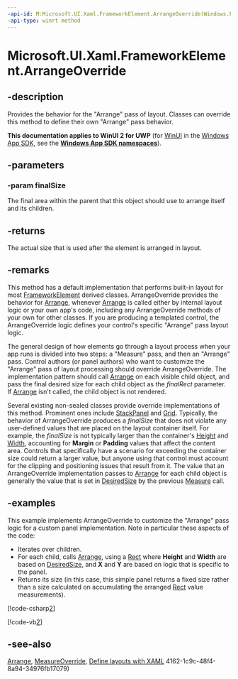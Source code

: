 ```yaml
---
-api-id: M:Microsoft.UI.Xaml.FrameworkElement.ArrangeOverride(Windows.Foundation.Size)
-api-type: winrt method
---
```


<!-- Method syntax
virtual protected Windows.Foundation.Size ArrangeOverride(Windows.Foundation.Size finalSize)
-->

# Microsoft.UI.Xaml.FrameworkElement.ArrangeOverride

## -description
Provides the behavior for the "Arrange" pass of layout. Classes can override this method to define their own "Arrange" pass behavior.

**This documentation applies to WinUI 2 for UWP** (for [WinUI](/windows/apps/winui/winui3/) in the [Windows App SDK](/windows/apps/windows-app-sdk/), see the **[Windows App SDK namespaces](/windows/windows-app-sdk/api/winrt/)**).

## -parameters
### -param finalSize
The final area within the parent that this object should use to arrange itself and its children.

## -returns
The actual size that is used after the element is arranged in layout.

## -remarks
This method has a default implementation that performs built-in layout for most [FrameworkElement](frameworkelement.md) derived classes. ArrangeOverride provides the behavior for [Arrange](uielement_arrange_958316931.md), whenever [Arrange](uielement_arrange_958316931.md) is called either by internal layout logic or your own app's code, including any ArrangeOverride methods of your own for other classes. If you are producing a templated control, the ArrangeOverride logic defines your control's specific "Arrange" pass layout logic.

The general design of how elements go through a layout process when your app runs is divided into two steps: a "Measure" pass, and then an "Arrange" pass. Control authors (or panel authors) who want to customize the "Arrange" pass of layout processing should override ArrangeOverride. The implementation pattern should call [Arrange](uielement_arrange_958316931.md) on each visible child object, and pass the final desired size for each child object as the *finalRect* parameter. If [Arrange](uielement_arrange_958316931.md) isn't called, the child object is not rendered.

Several existing non-sealed classes provide override implementations of this method. Prominent ones include [StackPanel](../microsoft.ui.xaml.controls/stackpanel.md) and [Grid](../microsoft.ui.xaml.controls/grid.md). Typically, the behavior of ArrangeOverride produces a *finalSize* that does not violate any user-defined values that are placed on the layout container itself. For example, the *finalSize* is not typically larger than the container's [Height](frameworkelement_height.md) and [Width](frameworkelement_width.md), accounting for **Margin** or **Padding** values that affect the content area. Controls that specifically have a scenario for exceeding the container size could return a larger value, but anyone using that control must account for the clipping and positioning issues that result from it. The value that an ArrangeOverride implementation passes to [Arrange](uielement_arrange_958316931.md) for each child object is generally the value that is set in [DesiredSize](uielement_desiredsize.md) by the previous [Measure](uielement_measure_1722732750.md) call.

## -examples
This example implements ArrangeOverride to customize the "Arrange" pass logic for a custom panel implementation. Note in particular these aspects of the code:


+ Iterates over children.
+ For each child, calls [Arrange](uielement_arrange_958316931.md), using a [Rect](/uwp/api/windows.foundation.rect) where **Height** and **Width** are based on [DesiredSize](uielement_desiredsize.md), and **X** and **Y** are based on logic that is specific to the panel.
+ Returns its size (in this case, this simple panel returns a fixed size rather than a size calculated on accumulating the arranged [Rect](/uwp/api/windows.foundation.rect) value measurements).




[!code-csharp[2](../microsoft.ui.xaml.controls.primitives/code/BlockPanel/csharp/BlankPage.xaml.cs#Snippet2)]

[!code-vb[2](../microsoft.ui.xaml.controls.primitives/code/BlockPanel/vbnet/BlankPage.xaml.vb#Snippet2)]

## -see-also
[Arrange](uielement_arrange_958316931.md), [MeasureOverride](frameworkelement_measureoverride_1586581644.md), [Define layouts with XAML](/windows/uwp/layout/layouts-with-xaml)
4162-1c9c-48f4-8a94-34976fb17079)
